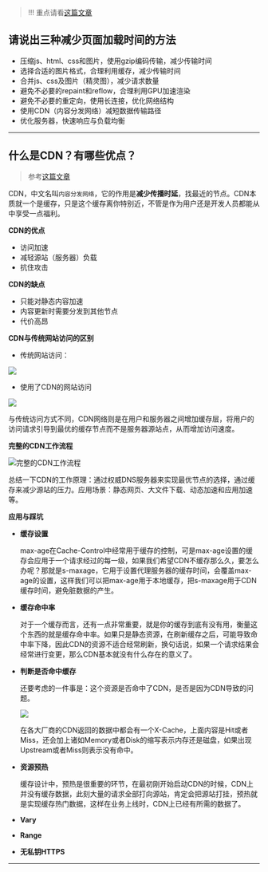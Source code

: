 > !!! 重点请看[这篇文章](https://csspod.com/frontend-performance-best-practices/#server-ajax-get)

## 请说出三种减少页面加载时间的方法

- 压缩js、html、css和图片，使用gzip编码传输，减少传输时间
- 选择合适的图片格式，合理利用缓存，减少传输时间
- 合并js、css及图片（精灵图），减少请求数量
- 避免不必要的repaint和reflow，合理利用GPU加速渲染
- 避免不必要的重定向，使用长连接，优化网络结构
- 使用CDN（内容分发网络）减短数据传输路径
- 优化服务器，快速响应与负载均衡

-------

## 什么是CDN？有哪些优点？

> 参考[这篇文章](https://zhuanlan.zhihu.com/p/39028766)

CDN，中文名叫`内容分发网络`，它的作用是**减少传播时延**，找最近的节点。CDN本质就一个是缓存，只是这个缓存离你特别近，不管是作为用户还是开发人员都能从中享受一点福利。

**CDN的优点**

- 访问加速
- 减轻源站（服务器）负载
- 抗住攻击

**CDN的缺点**

- 只能对静态内容加速
- 内容更新时需要分发到其他节点
- 代价高昂

**CDN与传统网站访问的区别**

- 传统网站访问：

![](https://pic4.zhimg.com/80/f9708de32d641358e47edc96307775d5_hd.jpg)

- 使用了CDN的网站访问

![](https://pic1.zhimg.com/80/79c1abc468349073fb433d0949423717_hd.jpg)

与传统访问方式不同，CDN网络则是在用户和服务器之间增加缓存层，将用户的访问请求引导到最优的缓存节点而不是服务器源站点，从而增加访问速度。

**完整的CDN工作流程**

![完整的CDN工作流程](https://pic2.zhimg.com/80/049b124feb55100ff2f147b768ad4c8b_hd.jpg)

总结一下CDN的工作原理：通过权威DNS服务器来实现最优节点的选择，通过缓存来减少源站的压力。应用场景：静态网页、大文件下载、动态加速和应用加速等。

**应用与踩坑**

- **缓存设置**

  max-age在Cache-Control中经常用于缓存的控制，可是max-age设置的缓存会应用于一个请求经过的每一级，如果我们希望CDN不缓存那么久，要怎么办呢？那就是s-maxage，它用于设置代理服务器的缓存时间，会覆盖max-age的设置，这样我们可以把max-age用于本地缓存，把s-maxage用于CDN缓存时间，避免脏数据的产生。
  
- **缓存命中率**

  对于一个缓存而言，还有一点非常重要，就是你的缓存到底有没有用，衡量这个东西的就是缓存命中率。如果只是静态资源，在刷新缓存之后，可能导致命中率下降，因此CDN的资源不适合经常刷新，换句话说，如果一个请求结果会经常进行变更，那么CDN基本就没有什么存在的意义了。
  
- **判断是否命中缓存**
  
  还要考虑的一件事是：这个资源是否命中了CDN，是否是因为CDN导致的问题。
  
  ![](https://pic2.zhimg.com/80/v2-fdc8fbb56b81bf28a26bc03f289225a1_hd.jpg)
  
  在各大厂商的CDN返回的数据中都会有一个X-Cache，上面内容是Hit或者Miss，还会加上诸如Memory或者Disk的缩写表示内存还是磁盘，如果出现Upstream或者Miss则表示没有命中。
  
- **资源预热**

  缓存设计中，预热是很重要的环节，在最初刚开始启动CDN的时候，CDN上并没有缓存数据，此刻大量的请求全部打向源站，肯定会把源站打挂，预热就是实现缓存热门数据，这样在业务上线时，CDN上已经有所需的数据了。
  
- **Vary**
- **Range**
- **无私钥HTTPS**

-------
